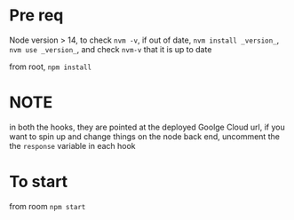 # Pre req
Node version > 14, to check `nvm -v`, if out of date, `nvm install _version_`, `nvm use _version_`, and check `nvm-v` that it is up to date

from root, `npm install`

# NOTE
in both the hooks, they are pointed at the deployed Goolge Cloud url, if you want to spin up and change things on the node back end, uncomment the the `response` variable in each hook

# To start
from room `npm start`
